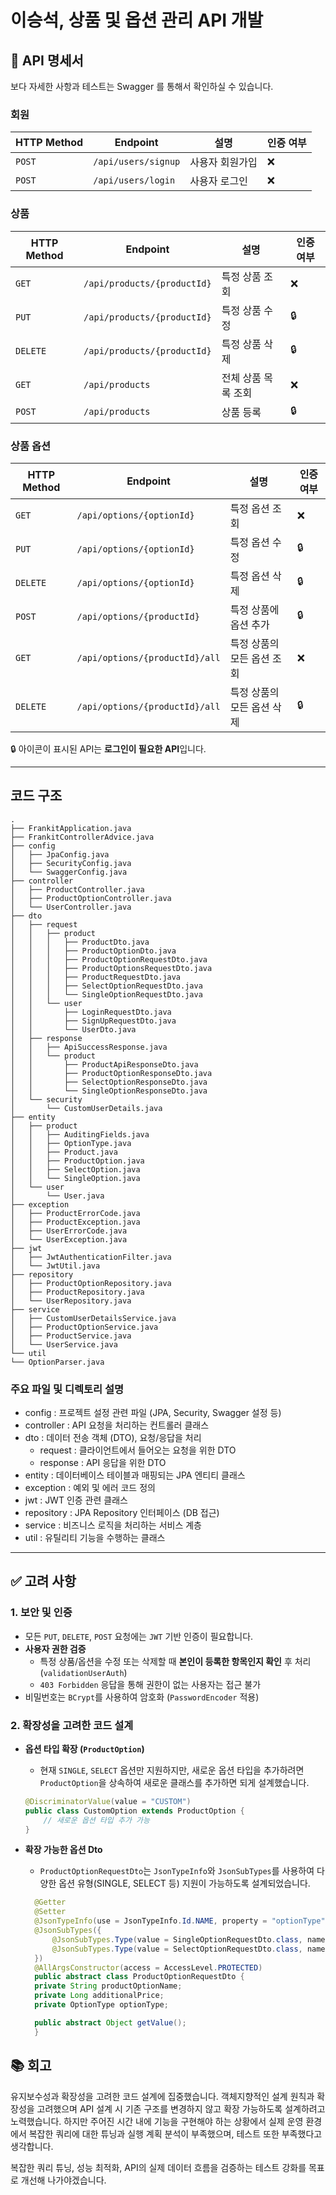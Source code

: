 # 이승석, 상품 및 옵션 관리 API 개발

## 📘 API 명세서
보다 자세한 사항과 테스트는 Swagger 를 통해서 확인하실 수 있습니다.

### **회원**
| HTTP Method | Endpoint            | 설명 | 인증 여부 |
|------------|--------------------|------------------------------|----------|
| `POST`     | `/api/users/signup` | 사용자 회원가입 | ❌ |
| `POST`     | `/api/users/login`  | 사용자 로그인 | ❌ |

### **상품**
| HTTP Method | Endpoint                      | 설명 | 인증 여부 |
|------------|--------------------------------|------------------------------|----------|
| `GET`      | `/api/products/{productId}`    | 특정 상품 조회 | ❌ |
| `PUT`      | `/api/products/{productId}`    | 특정 상품 수정 | 🔒 |
| `DELETE`   | `/api/products/{productId}`    | 특정 상품 삭제 | 🔒 |
| `GET`      | `/api/products`                | 전체 상품 목록 조회 | ❌ |
| `POST`     | `/api/products`                | 상품 등록 | 🔒 |

### **상품 옵션**
| HTTP Method | Endpoint                        | 설명 | 인증 여부 |
|------------|--------------------------------|------------------------------|----------|
| `GET`      | `/api/options/{optionId}`      | 특정 옵션 조회 | ❌ |
| `PUT`      | `/api/options/{optionId}`      | 특정 옵션 수정 | 🔒 |
| `DELETE`   | `/api/options/{optionId}`      | 특정 옵션 삭제 | 🔒 |
| `POST`     | `/api/options/{productId}`     | 특정 상품에 옵션 추가 | 🔒 |
| `GET`      | `/api/options/{productId}/all` | 특정 상품의 모든 옵션 조회 | ❌ |
| `DELETE`   | `/api/options/{productId}/all` | 특정 상품의 모든 옵션 삭제 | 🔒 |


🔒 아이콘이 표시된 API는 **로그인이 필요한 API**입니다.

---

## 코드 구조

```
.
├── FrankitApplication.java
├── FrankitControllerAdvice.java
├── config
│   ├── JpaConfig.java
│   ├── SecurityConfig.java
│   └── SwaggerConfig.java
├── controller
│   ├── ProductController.java
│   ├── ProductOptionController.java
│   └── UserController.java
├── dto
│   ├── request
│   │   ├── product
│   │   │   ├── ProductDto.java
│   │   │   ├── ProductOptionDto.java
│   │   │   ├── ProductOptionRequestDto.java
│   │   │   ├── ProductOptionsRequestDto.java
│   │   │   ├── ProductRequestDto.java
│   │   │   ├── SelectOptionRequestDto.java
│   │   │   └── SingleOptionRequestDto.java
│   │   └── user
│   │       ├── LoginRequestDto.java
│   │       ├── SignUpRequestDto.java
│   │       └── UserDto.java
│   ├── response
│   │   ├── ApiSuccessResponse.java
│   │   └── product
│   │       ├── ProductApiResponseDto.java
│   │       ├── ProductOptionResponseDto.java
│   │       ├── SelectOptionResponseDto.java
│   │       └── SingleOptionResponseDto.java
│   └── security
│       └── CustomUserDetails.java
├── entity
│   ├── product
│   │   ├── AuditingFields.java
│   │   ├── OptionType.java
│   │   ├── Product.java
│   │   ├── ProductOption.java
│   │   ├── SelectOption.java
│   │   └── SingleOption.java
│   └── user
│       └── User.java
├── exception
│   ├── ProductErrorCode.java
│   ├── ProductException.java
│   ├── UserErrorCode.java
│   └── UserException.java
├── jwt
│   ├── JwtAuthenticationFilter.java
│   └── JwtUtil.java
├── repository
│   ├── ProductOptionRepository.java
│   ├── ProductRepository.java
│   └── UserRepository.java
├── service
│   ├── CustomUserDetailsService.java
│   ├── ProductOptionService.java
│   ├── ProductService.java
│   └── UserService.java
└── util
└── OptionParser.java
```

### 주요 파일 및 디렉토리 설명

- config : 프로젝트 설정 관련 파일 (JPA, Security, Swagger 설정 등)
- controller : API 요청을 처리하는 컨트롤러 클래스
- dto : 데이터 전송 객체 (DTO), 요청/응답을 처리
  - request : 클라이언트에서 들어오는 요청을 위한 DTO
  - response : API 응답을 위한 DTO
- entity : 데이터베이스 테이블과 매핑되는 JPA 엔티티 클래스
- exception : 예외 및 에러 코드 정의
- jwt : JWT 인증 관련 클래스
- repository : JPA Repository 인터페이스 (DB 접근)
- service : 비즈니스 로직을 처리하는 서비스 계층
- util : 유틸리티 기능을 수행하는 클래스

---

## ✅ 고려 사항

### 1. 보안 및 인증
- 모든 `PUT`, `DELETE`, `POST` 요청에는 `JWT` 기반 인증이 필요합니다.
- **사용자 권한 검증**
   - 특정 상품/옵션을 수정 또는 삭제할 때 **본인이 등록한 항목인지 확인** 후 처리 (`validationUserAuth`)
   - `403 Forbidden` 응답을 통해 권한이 없는 사용자는 접근 불가
- 비밀번호는 `BCrypt`를 사용하여 암호화 (`PasswordEncoder` 적용)

### 2. 확장성을 고려한 코드 설계
- **옵션 타입 확장 (`ProductOption`)**

   - 현재 `SINGLE`, `SELECT` 옵션만 지원하지만, 새로운 옵션 타입을 추가하려면 `ProductOption`을 상속하여 새로운 클래스를 추가하면 되게 설계했습니다.
  ```java
  @DiscriminatorValue(value = "CUSTOM")
  public class CustomOption extends ProductOption {
      // 새로운 옵션 타입 추가 가능
  }
  ```
- **확장 가능한 옵션 Dto**
  - `ProductOptionRequestDto`는 `JsonTypeInfo`와 `JsonSubTypes`를 사용하여 다양한 옵션 유형(SINGLE, SELECT 등) 지원이 가능하도록 설계되었습니다.
  ```java
    @Getter
    @Setter
    @JsonTypeInfo(use = JsonTypeInfo.Id.NAME, property = "optionType", visible = true, defaultImpl = SingleOptionRequestDto.class)
    @JsonSubTypes({
        @JsonSubTypes.Type(value = SingleOptionRequestDto.class, name = "SINGLE"),
        @JsonSubTypes.Type(value = SelectOptionRequestDto.class, name = "SELECT")
    })
    @AllArgsConstructor(access = AccessLevel.PROTECTED)
    public abstract class ProductOptionRequestDto {
    private String productOptionName;
    private Long additionalPrice;
    private OptionType optionType;

    public abstract Object getValue();
    }
  ```
  
## 📚 회고

유지보수성과 확장성을 고려한 코드 설계에 집중했습니다. 객체지향적인 설계 원칙과 확장성을 고려했으며 API 설계 시 기존 구조를 변경하지 않고 확장 가능하도록 설계하려고 노력했습니다.
하지만 주어진 시간 내에 기능을 구현해야 하는 상황에서 실제 운영 환경에서 복잡한 쿼리에 대한 튜닝과 실행 계획 분석이 부족했으며, 테스트 또한 부족했다고 생각합니다.

복잡한 쿼리 튜닝, 성능 최적화, API의 실제 데이터 흐름을 검증하는 테스트 강화를 목표로 개선해 나가야겠습니다.
